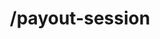 ---
title: /payout-session
position_number: 2
type: post
description: Initiate a payout request on Kibramoa CashierUI.

content_markdown: |-
  #### CashierUI payout session endpoint

  {: .info }
  https://api.{env}.kibramoa.net/payout-session

  This endpoint will generate a payout session to the load cashierUI within the merchant system. The cashierUI will display several payout options available to the customer using the given country/currency parameters.

  Request parameters:

  | Field   | Type   | Description                        |
  | ------- | ------ | ---------------------------------- |
  | *country | string(2) | Alpha-2 ISO Country code. |
  | *currency | string(3) | Alpha-3 ISO Currency code. |
  | *amount | integer | Amount in decimal format, I.E: 100 = 1$ |
  | *redirectUrl | string | Merchant page to be redirected after the payout. |
  | merchantReference | string(36) | Merchant generated id for the given payout. |
  | description | string(255) | Description text for the payout. |
  | userId | string(36) | User id generated by the merchant system. |
  | userAgent | string(255) | User agent browser details. |
  | userDevice | string(255) | Values supported: MOBILE, DESKTOP, TABLET |
  | ip | string | End user IP. |
  | language | string(2) | Language code ISO alpha 2. Values: ‘EN’, ‘ES’, ‘PT’, ‘IN’.. |
  | extra | string(255) | Optional payload for help merchant to track this payout. |

  {: .info }
  **Note**: The `Content-Type` header should be set to `application/json` along with the merchant API key

right_code_blocks:
  - code_block: |1-
      {
        "country": "BR",
        "currency": "BRL",
        "amount": 150,
        "redirectUrl": "https://merchant1.io/where/to/go",
        "merchantReference": "custom8108",
        "description": "Additional remark for this payout.",
        "userId": "merchant_user123",
        "userAgent": "Mozilla/5.0 (X11; Linux x86_64)",
        "userDevice": "DESKTOP",
        "ip": "13.12.11.10",
        "language": "PT",
        "extra1": "merchant extra value 1",
        "extra2": "merchant extra value 2",
        "extra3": "merchant extra value 3"
      }
    title: Request
    language: json
  - code_block: |2-
        {
        "cashierUrl": "https://cashier.kibramoa.net/payout/?sessionId=54ed4d33-9c24-4ef0-a7f8-242920a657u5"
        }
    title: Response
    language: json
  - code_block: |3-    
          {
          "statusCode": 401,
          "message": "Unauthorized"
          }
    title: Error 401
    language: json
---